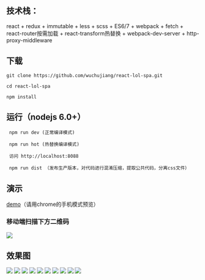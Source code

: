 
## 技术栈：

react + redux + immutable + less + scss + ES6/7 + webpack + fetch + react-router按需加载 + react-transform热替换 + webpack-dev-server + http-proxy-middleware


## 下载

 	git clone https://github.com/wuchujiang/react-lol-spa.git

 	cd react-lol-spa

 	npm install 


## 运行（nodejs 6.0+）
```
 npm run dev (正常编译模式) 

 npm run hot (热替换编译模式)

 访问 http://localhost:8088
  
 npm run dist （发布生产版本，对代码进行混淆压缩，提取公共代码，分离css文件）
```

## 演示
[demo](http://123.207.20.202:8088)（请用chrome的手机模式预览）
   
### 移动端扫描下方二维码
![](http://i1.piimg.com/567571/66cd864a1af2db0f.png)

## 效果图
![](http://i4.buimg.com/567571/03c016ef80dc0d5e.png)
![](http://i1.piimg.com/567571/230226ae9206b253.png)
![](http://i1.piimg.com/567571/33fb0e38bd00318b.png)
![](http://i2.muimg.com/567571/bee72c331169780b.png)
![](http://i2.muimg.com/567571/5b001b7710a8b22d.png)
![](http://i4.buimg.com/567571/d759556f2684557b.png)
![](http://i1.piimg.com/567571/4fc28bd8ad543fd1.png)
![](http://i2.muimg.com/567571/0fb6447c73e04ce5.png)
![](http://i2.muimg.com/567571/062be6237bd71f18.png)
![](http://i4.buimg.com/567571/341f78ce416db761.png)